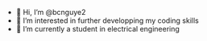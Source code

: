 - 👋 Hi, I’m @bcnguye2
- 👀 I’m interested in further developping my coding skills
- 🌱 I’m currently a student in electrical engineering

<!---
bcnguye2/bcnguye2 is a ✨ special ✨ repository because its `README.md` (this file) appears on your GitHub profile.
You can click the Preview link to take a look at your changes.
--->
